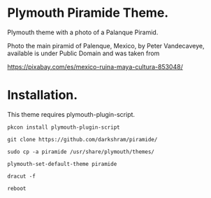 # Plymouth Piramide Theme.
Plymouth theme with a photo of a Palanque Piramid.

Photo the main piramid of Palenque, Mexico, by Peter Vandecaveye, available is under Public Domain and was taken from

https://pixabay.com/es/mexico-ruina-maya-cultura-853048/

# Installation.

This theme requires plymouth-plugin-script.

```
pkcon install plymouth-plugin-script

git clone https://github.com/darkshram/piramide/

sudo cp -a piramide /usr/share/plymouth/themes/

plymouth-set-default-theme piramide

dracut -f

reboot
```
